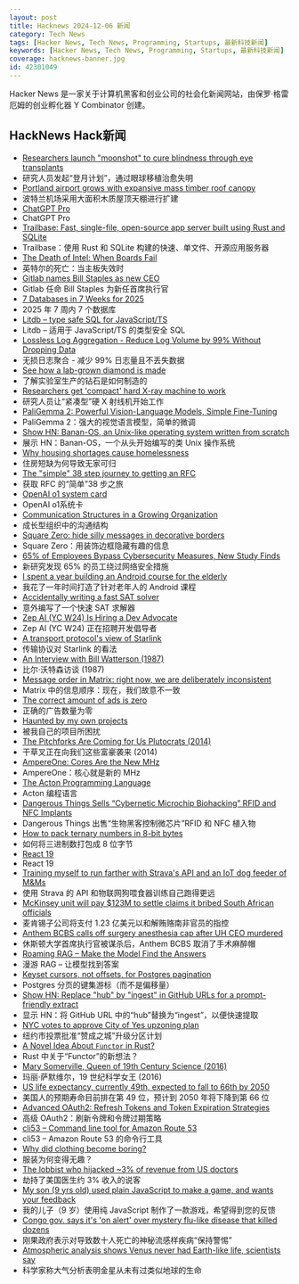 ```yaml
---
layout: post
title: Hacknews 2024-12-06 新闻
category: Tech News
tags: [Hacker News, Tech News, Programming, Startups, 最新科技新闻]
keywords: [Hacker News, Tech News, Programming, Startups, 最新科技新闻]
coverage: hacknews-banner.jpg
id: 42301049
---
```


Hacker News 是一家关于计算机黑客和创业公司的社会化新闻网站，由保罗·格雷厄姆的创业孵化器 Y Combinator 创建。

## HackNews Hack新闻

- [Researchers launch "moonshot" to cure blindness through eye transplants](https://www.canoncitydailyrecord.com/2024/12/05/university-colorado-anschutz-blindness-cure-eye-transplant-medical-research/)
- 研究人员发起“登月计划”，通过眼球移植治愈失明
- [Portland airport grows with expansive mass timber roof canopy](https://design-milk.com/portland-airport-grows-with-expansive-mass-timber-roof-canopy/)
- 波特兰机场采用大面积木质屋顶天棚进行扩建
- [ChatGPT Pro](https://openai.com/index/introducing-chatgpt-pro/)
- ChatGPT Pro
- [Trailbase: Fast, single-file, open-source app server built using Rust and SQLite](https://github.com/trailbaseio/trailbase)
- Trailbase：使用 Rust 和 SQLite 构建的快速、单文件、开源应用服务器
- [The Death of Intel: When Boards Fail](https://www.fabricatedknowledge.com/p/the-death-of-intel-when-boards-fail)
- 英特尔的死亡：当主板失效时
- [Gitlab names Bill Staples as new CEO](https://www.businesswire.com/news/home/20241205391064/en/GitLab-Names-Bill-Staples-as-New-CEO)
- Gitlab 任命 Bill Staples 为新任首席执行官
- [7 Databases in 7 Weeks for 2025](https://matt.blwt.io/post/7-databases-in-7-weeks-for-2025/)
- 2025 年 7 周内 7 个数据库
- [Litdb – type safe SQL for JavaScript/TS](https://litdb.dev/)
- Litdb – 适用于 JavaScript/TS 的类型安全 SQL
- [Lossless Log Aggregation - Reduce Log Volume by 99% Without Dropping Data](https://bit.kevinslin.com/p/lossless-log-aggregation)
- 无损日志聚合 - 减少 99% 日志量且不丢失数据
- [See how a lab-grown diamond is made](https://www.washingtonpost.com/business/interactive/2024/how-lab-grown-diamonds-made-manufactured/)
- 了解实验室生产的钻石是如何制造的
- [Researchers get 'compact' hard X-ray machine to work](https://www.tue.nl/en/news-and-events/news-overview/27-11-2024-tue-researchers-get-compact-hard-x-ray-machine-to-work?ct=t%28EMAIL_CAMPAIGN_2024_12_05_12_30&cHash=2698890d84f51932fdab618ea6ad1a4b)
- 研究人员让“紧凑型”硬 X 射线机开始工作
- [PaliGemma 2: Powerful Vision-Language Models, Simple Fine-Tuning](https://developers.googleblog.com/en/introducing-paligemma-2-powerful-vision-language-models-simple-fine-tuning/)
- PaliGemma 2：强大的视觉语言模型，简单的微调
- [Show HN: Banan-OS, an Unix-like operating system written from scratch](https://github.com/Bananymous/banan-os)
- 展示 HN：Banan-OS，一个从头开始编写的类 Unix 操作系统
- [Why housing shortages cause homelessness](https://worksinprogress.co/issue/why-housing-shortages-cause-homelessness/)
- 住房短缺为何导致无家可归
- [The "simple" 38 step journey to getting an RFC](https://blog.benjojo.co.uk/post/rfc-in-38-simple-steps)
- 获取 RFC 的“简单”38 步之旅
- [OpenAI o1 system card](https://openai.com/index/openai-o1-system-card/)
- OpenAI o1系统卡
- [Communication Structures in a Growing Organization](https://jessitron.com/2024/11/24/communication-structures-in-a-growing-organization/)
- 成长型组织中的沟通结构
- [Square Zero: hide silly messages in decorative borders](https://danwilkerson.com/posts/2024-12-04-square-zero)
- Square Zero：用装饰边框隐藏有趣的信息
- [65% of Employees Bypass Cybersecurity Measures, New Study Finds](https://www.forbes.com/sites/larsdaniel/2024/12/05/new-study-finds-65-of-employees-bypass-cybersecurity-measures/)
- 新研究发现 65% 的员工绕过网络安全措施
- [I spent a year building an Android course for the elderly](https://kopiascsaba.hu/blog/teaching-elderly-people-to-use-android/)
- 我花了一年时间打造了针对老年人的 Android 课程
- [Accidentally writing a fast SAT solver](https://blog.danielh.cc/blog/sat)
- 意外编写了一个快速 SAT 求解器
- [Zep AI (YC W24) Is Hiring a Dev Advocate](https://www.ycombinator.com/companies/zep-ai/jobs/MTpb6pB-developer-advocate)
- Zep AI (YC W24) 正在招聘开发倡导者
- [A transport protocol's view of Starlink](https://blog.apnic.net/2024/05/17/a-transport-protocols-view-of-starlink/)
- 传输协议对 Starlink 的看法
- [An Interview with Bill Watterson (1987)](http://timhulsizer.com/cwords/chonk.html)
- 比尔·沃特森访谈 (1987)
- [Message order in Matrix: right now, we are deliberately inconsistent](https://artificialworlds.net/blog/2024/12/04/message-order-in-matrix/)
- Matrix 中的信息顺序：现在，我们故意不一致
- [The correct amount of ads is zero](https://manuelmoreale.com/the-correct-amount-of-ads-is-zero)
- 正确的广告数量为零
- [Haunted by my own projects](https://cassidoo.co/post/side-project-haunting/)
- 被我自己的项目所困扰
- [The Pitchforks Are Coming for Us Plutocrats (2014)](https://www.politico.com/magazine/story/2014/06/the-pitchforks-are-coming-for-us-plutocrats-108014/)
- 干草叉正在向我们这些富豪袭来 (2014)
- [AmpereOne: Cores Are the New MHz](https://www.jeffgeerling.com/blog/2024/ampereone-cores-are-new-mhz)
- AmpereOne：核心就是新的 MHz
- [The Acton Programming Language](https://www.acton-lang.org/)
- Acton 编程语言
- [Dangerous Things Sells “Cybernetic Microchip Biohacking” RFID and NFC Implants](https://dangerousthings.com/)
- Dangerous Things 出售“生物黑客控制微芯片”RFID 和 NFC 植入物
- [How to pack ternary numbers in 8-bit bytes](https://compilade.net/blog/ternary-packing)
- 如何将三进制数打包成 8 位字节
- [React 19](https://github.com/facebook/react/blob/main/CHANGELOG.md)
- React 19
- [Training myself to run farther with Strava's API and an IoT dog feeder of M&Ms](https://www.mayer.cool/writings/pavlovs-half-marathon/index.html)
- 使用 Strava 的 API 和物联网狗喂食器训练自己跑得更远
- [McKinsey unit will pay $123M to settle claims it bribed South African officials](https://www.cnbc.com/2024/12/05/mckinsey-bribery-settlement-south-africa.html)
- 麦肯锡子公司将支付 1.23 亿美元以和解贿赂南非官员的指控
- [Anthem BCBS calls off surgery anesthesia cap after UH CEO murdered](https://www.axios.com/2024/12/05/blue-cross-blue-shield-anesthesia-anthem-connecticut-new-york)
- 休斯顿大学首席执行官被谋杀后，Anthem BCBS 取消了手术麻醉帽
- [Roaming RAG – Make the Model Find the Answers](http://arcturus-labs.com/blog/2024/11/21/roaming-rag--make-_the-model_-find-the-answers/)
- 漫游 RAG – 让模型找到答案
- [Keyset cursors, not offsets, for Postgres pagination](https://blog.sequinstream.com/keyset-cursors-not-offsets-for-postgres-pagination/)
- Postgres 分页的键集游标（而不是偏移量）
- [Show HN: Replace "hub" by "ingest" in GitHub URLs for a prompt-friendly extract](https://gitingest.com/)
- 显示 HN：将 GitHub URL 中的“hub”替换为“ingest”，以便快速提取
- [NYC votes to approve City of Yes upzoning plan](https://abc7ny.com/post/nyc-housing-plan-city-council-vote-city-of-yes/15623905/)
- 纽约市投票批准“赞成之城”升级分区计划
- [A Novel Idea About `Functor` in Rust?](https://wolfgirl.dev/blog/2024-11-24-a-novel-idea-about-functor-in-rust/)
- Rust 中关于“Functor”的新想法？
- [Mary Somerville, Queen of 19th Century Science (2016)](https://daily.jstor.org/mary-somerville-queen-of-19th-century-science/)
- 玛丽·萨默维尔，19 世纪科学女王 (2016)
- [US life expectancy, currently 49th, expected to fall to 66th by 2050](https://www.cnn.com/2024/12/05/health/ihme-life-expectancy-forecasts-stall-by-2050/index.html)
- 美国人的预期寿命目前排在第 49 位，预计到 2050 年将下降到第 66 位
- [Advanced OAuth2: Refresh Tokens and Token Expiration Strategies](https://igventurelli.io/advanced-oauth2-refresh-tokens-and-token-expiration-strategies/)
- 高级 OAuth2：刷新令牌和令牌过期策略
- [cli53 – Command line tool for Amazon Route 53](https://github.com/barnybug/cli53)
- cli53 – Amazon Route 53 的命令行工具
- [Why did clothing become boring?](https://resobscura.substack.com/p/why-did-clothing-become-boring)
- 服装为何变得无趣？
- [The lobbist who hijacked ~3% of revenue from US doctors](https://www.propublica.org/article/the-hidden-fee-costing-doctors-millions-every-year)
- 劫持了美国医生约 3% 收入的说客
- [My son (9 yrs old) used plain JavaScript to make a game, and wants your feedback](https://www.armaansahni.com/game/)
- 我的儿子（9 岁）使用纯 JavaScript 制作了一款游戏，希望得到您的反馈
- [Congo gov. says it's 'on alert' over mystery flu-like disease that killed dozens](https://www.ctvnews.ca/health/congo-government-says-it-s-on-alert-over-mystery-flu-like-disease-that-killed-dozens-1.7134550)
- 刚果政府表示对导致数十人死亡的神秘流感样疾病“保持警惕”
- [Atmospheric analysis shows Venus never had Earth-like life, scientists say](https://www.theguardian.com/science/2024/dec/02/venus-life-water-atmosphere-analysis-science-research)
- 科学家称大气分析表明金星从未有过类似地球的生命

